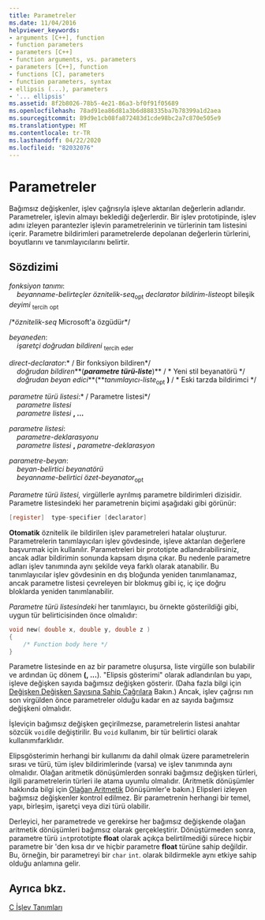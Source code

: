 ```yaml
---
title: Parametreler
ms.date: 11/04/2016
helpviewer_keywords:
- arguments [C++], function
- function parameters
- parameters [C++]
- function arguments, vs. parameters
- parameters [C++], function
- functions [C], parameters
- function parameters, syntax
- ellipsis (...), parameters
- '... ellipsis'
ms.assetid: 8f2b8026-78b5-4e21-86a3-bf0f91f05689
ms.openlocfilehash: 78ad91ea86d81a3b6d888335ba7b78399a1d2aea
ms.sourcegitcommit: 89d9e1cb08fa872483d1cde98bc2a7c870e505e9
ms.translationtype: MT
ms.contentlocale: tr-TR
ms.lasthandoff: 04/22/2020
ms.locfileid: "82032076"
---
```

# <a name="parameters"></a>Parametreler

Bağımsız değişkenler, işlev çağrısıyla işleve aktarılan değerlerin adlarıdır. Parametreler, işlevin almayı beklediği değerlerdir. Bir işlev prototipinde, işlev adını izleyen parantezler işlevin parametrelerinin ve türlerinin tam listesini içerir. Parametre bildirimleri parametrelerde depolanan değerlerin türlerini, boyutlarını ve tanımlayıcılarını belirtir.

## <a name="syntax"></a>Sözdizimi

*fonksiyon tanımı*:<br/>
&nbsp;&nbsp;&nbsp;&nbsp;*beyanname-belirteçler* *öznitelik-seq*<sub>opt</sub> *declarator* *bildirim-liste*opt bileşik *deyimi* <sub>tercih</sub> <sub>opt</sub>

/\**öznitelik-seq* Microsoft'a özgüdür\*/

*beyaneden*:<br/>
&nbsp;&nbsp;&nbsp;&nbsp;*işaretçi* *doğrudan bildireni* <sub>tercih eder</sub>

*direct-declarator*:\* / Bir fonksiyon bildiren\*/<br/>
&nbsp;&nbsp;&nbsp;&nbsp;*doğrudan bildiren***(***parametre türü-liste***)**  / \* Yeni stil beyanatörü      \*/<br/>
&nbsp;&nbsp;&nbsp;&nbsp;*doğrudan beyan edici***(***tanımlayıcı-liste*<sub>opt</sub> **)**  / \* Eski tarzda bildirimci    \*/

*parametre türü listesi*:\* / Parametre listesi\*/<br/>
&nbsp;&nbsp;&nbsp;&nbsp;*parametre listesi* <br/>
&nbsp;&nbsp;&nbsp;&nbsp;*parametre listesi* **, ...**

*parametre listesi*:<br/>
&nbsp;&nbsp;&nbsp;&nbsp;*parametre-deklarasyonu*<br/>
&nbsp;&nbsp;&nbsp;&nbsp;*parametre listesi* **,**  *parametre-deklarasyon*

*parametre-beyan*:<br/>
&nbsp;&nbsp;&nbsp;&nbsp;*beyan-belirtici* *beyanatörü*<br/>
&nbsp;&nbsp;&nbsp;&nbsp;*beyanname-belirtici* *özet-beyanator*<sub>opt</sub>

*Parametre türü listesi,* virgüllerle ayrılmış parametre bildirimleri dizisidir. Parametre listesindeki her parametrenin biçimi aşağıdaki gibi görünür:

```C
[register]  type-specifier [declarator]
```

**Otomatik** öznitelik ile bildirilen işlev parametreleri hatalar oluşturur. Parametrelerin tanımlayıcıları işlev gövdesinde, işleve aktarılan değerlere başvurmak için kullanılır. Parametreleri bir prototipte adlandırabilirsiniz, ancak adlar bildirimin sonunda kapsam dışına çıkar. Bu nedenle parametre adları işlev tanımında aynı şekilde veya farklı olarak atanabilir. Bu tanımlayıcılar işlev gövdesinin en dış bloğunda yeniden tanımlanamaz, ancak parametre listesi çevreleyen bir blokmuş gibi iç, iç içe doğru bloklarda yeniden tanımlanabilir.

*Parametre türü listesindeki* her tanımlayıcı, bu örnekte gösterildiği gibi, uygun tür belirticisinden önce olmalıdır:

```C
void new( double x, double y, double z )
{
    /* Function body here */
}
```

Parametre listesinde en az bir parametre oluşursa, liste virgülle son bulabilir ve ardından üç dönem **(, ...**). "Elipsis gösterimi" olarak adlandırılan bu yapı, işleve değişken sayıda bağımsız değişken gösterir. (Daha fazla bilgi için [Değişken Değişken Sayısına Sahip Çağrılara](../c-language/calls-with-a-variable-number-of-arguments.md) Bakın.) Ancak, işlev çağrısı nın son virgülden önce parametreler olduğu kadar en az sayıda bağımsız değişkeni olmalıdır.

İşleviçin bağımsız değişken geçirilmezse, parametrelerin listesi anahtar sözcük `void`ile değiştirilir. Bu `void` kullanım, bir tür belirtici olarak kullanımıfarklıdır.

Elipsgösterimin herhangi bir kullanımı da dahil olmak üzere parametrelerin sırası ve türü, tüm işlev bildirimlerinde (varsa) ve işlev tanımında aynı olmalıdır. Olağan aritmetik dönüşümlerden sonraki bağımsız değişken türleri, ilgili parametrelerin türleri ile atama uyumlu olmalıdır. (Aritmetik dönüşümler hakkında bilgi için [Olağan Aritmetik](../c-language/usual-arithmetic-conversions.md) Dönüşümler'e bakın.) Elipsleri izleyen bağımsız değişkenler kontrol edilmez. Bir parametrenin herhangi bir temel, yapı, birleşim, işaretçi veya dizi türü olabilir.

Derleyici, her parametrede ve gerekirse her bağımsız değişkende olağan aritmetik dönüşümleri bağımsız olarak gerçekleştirir. Dönüştürmeden sonra, parametre türü `int`prototipte **float** olarak açıkça belirtilmediği sürece hiçbir parametre bir 'den kısa dır ve hiçbir parametre **float** türüne sahip değildir. Bu, örneğin, bir parametreyi bir `char` `int`. olarak bildirmekle aynı etkiye sahip olduğu anlamına gelir.

## <a name="see-also"></a>Ayrıca bkz.

[C İşlev Tanımları](../c-language/c-function-definitions.md)
